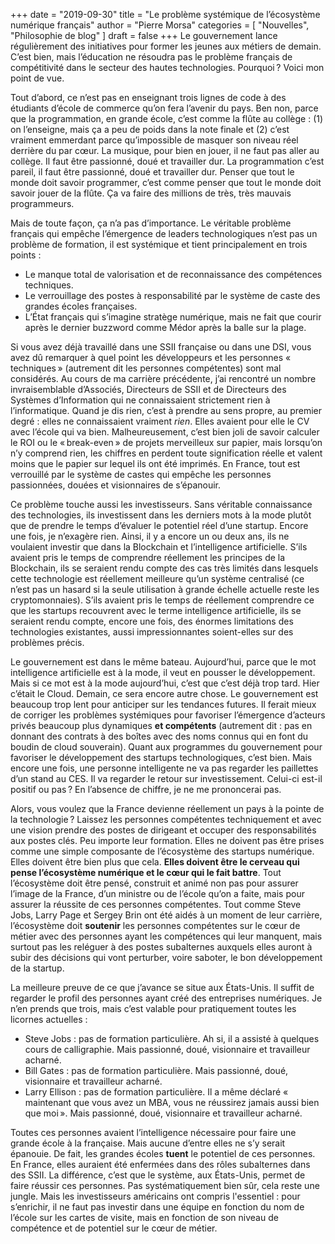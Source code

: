 +++
date        = "2019-09-30"
title       = "Le problème systémique de l’écosystème numérique français"
author      = "Pierre Morsa"
categories  = [ "Nouvelles", "Philosophie de blog" ]
draft       = false
+++
Le gouvernement lance régulièrement des initiatives pour former les jeunes aux métiers de demain. C’est bien, mais l’éducation ne résoudra pas le problème français de compétitivité dans le secteur des hautes technologies. Pourquoi ? Voici mon point de vue.

Tout d’abord, ce n’est pas en enseignant trois lignes de code à des étudiants d’école de commerce qu’on fera l’avenir du pays. Ben non, parce que la programmation, en grande école, c’est comme la flûte au collège : (1) on l’enseigne, mais ça a peu de poids dans la note finale et (2) c’est vraiment emmerdant parce qu’impossible de masquer son niveau réel derrière du par cœur. La musique, pour bien en jouer, il ne faut pas aller au collège. Il faut être passionné, doué et travailler dur. La programmation c’est pareil, il faut être passionné, doué et travailler dur. Penser que tout le monde doit savoir programmer, c’est comme penser que tout le monde doit savoir jouer de la flûte. Ça va faire des millions de très, très mauvais programmeurs.

Mais de toute façon, ça n’a pas d’importance. Le véritable problème français qui empêche l’émergence de leaders technologiques n’est pas un problème de formation, il est systémique et tient principalement en trois points :

* Le manque total de valorisation et de reconnaissance des compétences techniques.
* Le verrouillage des postes à responsabilité par le système de caste des grandes écoles françaises.
* L’État français qui s’imagine stratège numérique, mais ne fait que courir après le dernier buzzword comme Médor après la balle sur la plage.

Si vous avez déjà travaillé dans une SSII française ou dans une DSI, vous avez dû remarquer à quel point les développeurs et les personnes « techniques » (autrement dit les personnes compétentes) sont mal considérés. Au cours de ma carrière précédente, j’ai rencontré un nombre invraisemblable d’Associés, Directeurs de SSII et de Directeurs des Systèmes d’Information qui ne connaissaient strictement rien à l’informatique. Quand je dis rien, c’est à prendre au sens propre, au premier degré : elles ne connaissaient vraiment *rien*. Elles avaient pour elle le CV avec l’école qui va bien. Malheureusement, c’est bien joli de savoir calculer le ROI ou le « break-even » de projets merveilleux sur papier, mais lorsqu’on n’y comprend rien, les chiffres en perdent toute signification réelle et valent moins que le papier sur lequel ils ont été imprimés. En France, tout est verrouillé par le système de castes qui empêche les personnes passionnées, douées et visionnaires de s’épanouir.

Ce problème touche aussi les investisseurs. Sans véritable connaissance des technologies, ils investissent dans les derniers mots à la mode plutôt que de prendre le temps d’évaluer le potentiel réel d’une startup. Encore une fois, je n’exagère rien. Ainsi, il y a encore un ou deux ans, ils ne voulaient investir que dans la Blockchain et l’intelligence artificielle. S’ils avaient pris le temps de comprendre réellement les principes de la Blockchain, ils se seraient rendu compte des cas très limités dans lesquels cette technologie est réellement meilleure qu’un système centralisé (ce n’est pas un hasard si la seule utilisation à grande échelle actuelle reste les cryptomonnaies). S’ils avaient pris le temps de réellement comprendre ce que les startups recouvrent avec le terme intelligence artificielle, ils se seraient rendu compte, encore une fois, des énormes limitations des technologies existantes, aussi impressionnantes soient-elles sur des problèmes précis.

Le gouvernement est dans le même bateau. Aujourd’hui, parce que le mot intelligence artificielle est à la mode, il veut en pousser le développement. Mais si ce mot est à la mode aujourd’hui, c’est que c’est déjà trop tard. Hier c’était le Cloud. Demain, ce sera encore autre chose. Le gouvernement est beaucoup trop lent pour anticiper sur les tendances futures. Il ferait mieux de corriger les problèmes systémiques pour favoriser l’émergence d’acteurs privés beaucoup plus dynamiques **et compétents** (autrement dit : pas en donnant des contrats à des boîtes avec des noms connus qui en font du boudin de cloud souverain). Quant aux programmes du gouvernement pour favoriser le développement des startups technologiques, c’est bien. Mais encore une fois, une personne intelligente ne va pas regarder les paillettes d’un stand au CES. Il va regarder le retour sur investissement. Celui-ci est-il positif ou pas ? En l’absence de chiffre, je ne me prononcerai pas.

Alors, vous voulez que la France devienne réellement un pays à la pointe de la technologie ? Laissez les personnes compétentes techniquement et avec une vision prendre des postes de dirigeant et occuper des responsabilités aux postes clés. Peu importe leur formation. Elles ne doivent pas être prises comme une simple composante de l’écosystème des startups numérique. Elles doivent être bien plus que cela. **Elles doivent être le cerveau qui pense l’écosystème numérique et le cœur qui le fait battre**. Tout l’écosystème doit être pensé, construit et animé non pas pour assurer l’image de la France, d’un ministre ou de l’école qu’on a faite, mais pour assurer la réussite de ces personnes compétentes. Tout comme Steve Jobs, Larry Page et Sergey Brin ont été aidés à un moment de leur carrière, l’écosystème doit **soutenir** les personnes compétentes sur le cœur de métier avec des personnes ayant les compétences qui leur manquent, mais surtout pas les reléguer à des postes subalternes auxquels elles auront à subir des décisions qui vont perturber, voire saboter, le bon développement de la startup.

La meilleure preuve de ce que j’avance se situe aux États-Unis. Il suffit de regarder le profil des personnes ayant créé des entreprises numériques. Je n’en prends que trois, mais c’est valable pour pratiquement toutes les licornes actuelles :

* Steve Jobs : pas de formation particulière. Ah si, il a assisté à quelques cours de calligraphie. Mais passionné, doué, visionnaire et travailleur acharné.
* Bill Gates : pas de formation particulière. Mais passionné, doué, visionnaire et travailleur acharné.
* Larry Ellison : pas de formation particulière. Il a même déclaré « maintenant que vous avez un MBA, vous ne réussirez jamais aussi bien que moi ». Mais passionné, doué, visionnaire et travailleur acharné.

Toutes ces personnes avaient l’intelligence nécessaire pour faire une grande école à la française. Mais aucune d’entre elles ne s’y serait épanouie. De fait, les grandes écoles **tuent** le potentiel de ces personnes. En France, elles auraient été enfermées dans des rôles subalternes dans des SSII. La différence, c’est que le système, aux États-Unis, permet de faire réussir ces personnes. Pas systématiquement bien sûr, cela reste une jungle. Mais les investisseurs américains ont compris l'essentiel : pour s’enrichir, il ne faut pas investir dans une équipe en fonction du nom de l’école sur les cartes de visite, mais en fonction de son niveau de compétence et de potentiel sur le cœur de métier.
